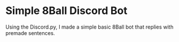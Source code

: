 # Simple 8Ball Discord Bot
Using the Discord.py, I made a simple basic 8Ball bot that replies with premade sentences.
